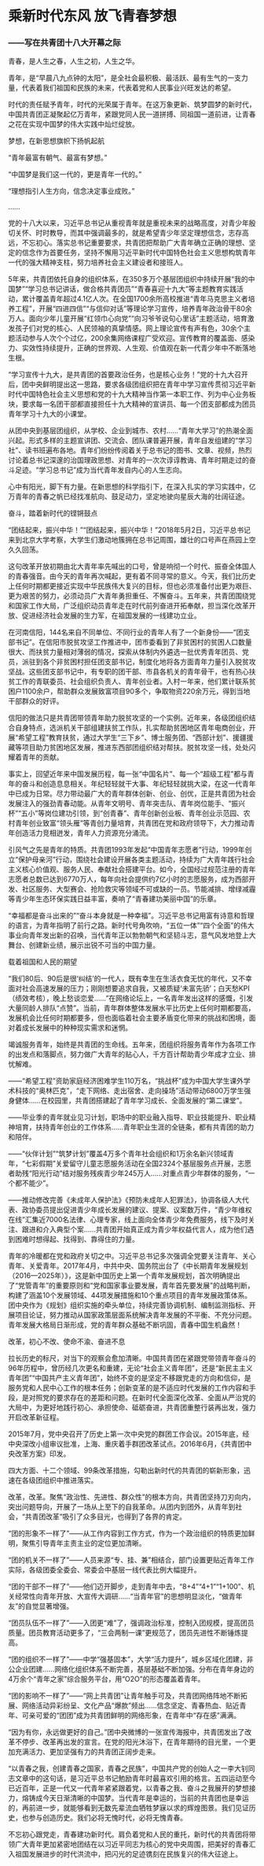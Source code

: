 # 乘新时代东风 放飞青春梦想
### ——写在共青团十八大开幕之际

青春，是人生之春，人生之初，人生之华。

青年，是“早晨八九点钟的太阳”，是全社会最积极、最活跃、最有生气的一支力量，代表着我们祖国和民族的未来，代表着党和人民事业兴旺发达的希望。

时代的责任赋予青年，时代的光荣属于青年。在这万象更新、筑梦圆梦的新时代，中国共青团正凝聚起亿万青年，紧跟党同人民一道拼搏、同祖国一道前进，让青春之花在实现中国梦的伟大实践中灿烂绽放。

梦想，在新思想旗帜下扬帆起航

“青年最富有朝气、最富有梦想。”

“中国梦是我们这一代的，更是青年一代的。”

“理想指引人生方向，信念决定事业成败。”

……

党的十八大以来，习近平总书记从重视青年就是重视未来的战略高度，对青少年殷切关怀、时时教导，而其中强调最多的，就是希望青少年坚定理想信念，志存高远，不忘初心。落实总书记重要要求，共青团把帮助广大青年确立正确的理想、坚定的信念作为首要任务，坚持不懈用习近平新时代中国特色社会主义思想构筑青年一代的强大精神支柱，努力培养社会主义建设者和接班人。

5年来，共青团依托自身的组织体系，在350多万个基层团组织中持续开展“我的中国梦”“学习总书记讲话，做合格共青团员”“青春喜迎十九大”等主题教育实践活动，累计覆盖青年超过4.1亿人次。在全国1700余所高校推进“青年马克思主义者培养工程”，开展“四进四信”“与信仰对话”等理论学习宣传，培养青年政治骨干80余万人。面向少年儿童开展“红领巾心向党”“向习爷爷说句心里话”主题活动，培育激发孩子们对党的核心、人民领袖的真挚情感。网上理论宣传有声有色，30余个主题活动参与人次个个过亿，200余集网络课程广受欢迎。宣传教育的覆盖面、感染力、实效性持续提升，正确的世界观、人生观、价值观在新一代青少年中不断落地生根。

“学习宣传十九大，是共青团的首要政治任务，也是核心业务！”党的十九大召开后，团中央鲜明提出这一思路，要求各级团组织把在青年中学习宣传贯彻习近平新时代中国特色社会主义思想和党的十九大精神当作第一本职工作、列为中心业务板块，要求每一名团干部都直接担任十九大精神的宣讲员、每一个团支部都成为团员青年学习十九大的小课堂。

从团中央到基层团组织，从学校、企业到城市、农村……“青年大学习”的热潮全面兴起。形式多样的主题宣讲团、交流会、团队课普遍开展，青年自发组建的“学习社”、读书班遍布各地。青年们纷纷传阅着关于总书记的图书、文章、视频，热烈讨论着总书记深邃的治国理政思想、对青年的一次次谆谆教诲、青年时期走过的奋斗足迹。“学习总书记”成为当代青年发自内心的人生志向。

心中有阳光，脚下有力量。在新思想的科学指引下，在深入扎实的学习实践中，亿万青年的青春之帆已经找准航向、鼓足动力，坚定地驶向星辰大海的壮阔征途。

奋斗，踏着新时代的铿锵鼓点

“团结起来，振兴中华！”“团结起来，振兴中华！”2018年5月2日，习近平总书记来到北京大学考察，大学生们激动地簇拥在总书记周围，雄壮的口号声在燕园上空久久回荡。

这句改革开放初期由北大青年率先喊出的口号，曾是响彻一个时代、振奋全体国人的青春强音。由今天的青年再次喊起，更有着不同寻常的意义。今天，我们比历史上任何时期都更接近实现中华民族伟大复兴的目标，但也必须准备付出更为艰巨、更为艰苦的努力，必须动员广大青年勇担重任、不懈奋斗。五年来，共青团围绕党和国家工作大局，广泛组织动员青年走在时代前列奋进开拓奉献，担当深化改革开放、促进经济社会发展的生力军，在祖国发展的一线建功立业。

在河南信阳，144名来自不同单位、不同行业的青年人有了一个新身份——“团支部书记”。在信阳市脱贫攻坚工作推进中，团市委看到了非贫困村的贫困人口数量很大、而扶贫力量相对薄弱的情况，探索从体制内外遴选一批优秀青年团员、党员，派驻到各个非贫困村担任团支部书记，制度化地将各方面青年力量引入脱贫攻坚战。这些团支部书记中，有专职的团干部、市县各机关的青年骨干，也有热心扶贫工作的青联委员、社会组织负责人、青年创业者。入村一年来，他们累计联系贫困户1100余户，帮助群众发展致富项目90多个，争取物资220余万元，得到当地干部群众的好评。

信阳的做法只是共青团带领青年助力脱贫攻坚的一个实例。近年来，各级团组织结合自身特点，选派机关干部组建扶贫工作队，扎实帮助贫困地区青年电商创业，开展“希望工程”教育扶贫，通过大学生“三下乡”、博士服务团、“西部计划”、援疆援藏等项目助力贫困地区发展，推进东西部团组织结对帮扶。脱贫攻坚一线，处处闪耀着青年的贡献。

事实上，回望近年来中国发展历程，每一张“中国名片”、每一个“超级工程”都与青年的奋斗和创造息息相关。年纪轻轻就干大事、年纪轻轻就挑大梁，在这一代青年中已成为日常。尽力带动最广大的青年群体创新、创业、创优，正是共青团为社会发展注入的强劲青春动能。从青年文明号、青年突击队、青年岗位能手、“振兴杯”“五小”等岗位建功引领，到“创青春”、青年创新创业板、青年创业示范园、农村青年创业致富“领头雁”等青创力量培育，共青团在党和政府领导下，大力推动青年创造活力竞相迸发，青年人力资源充分涌流。

引风气之先是青年的特质。共青团1993年发起“中国青年志愿者”行动，1999年创立“保护母亲河”行动，围绕社会建设开展各类主题活动，持续为广大青年践行社会主义核心价值观、服务人民、奉献社会搭建平台。如今，全国经过规范注册的青年志愿者总数已达到6770万人，每年向社会提供约7亿小时的志愿服务，成为西部开发、社区服务、大型赛会、抢险救灾等领域不可或缺的一员。节能减排、增绿减霾等青少年生态环保实践日益丰富，奏响了“青春建功美丽中国”的乐章。

“幸福都是奋斗出来的”“奋斗本身就是一种幸福”。习近平总书记用富有诗意和哲理的语言，为青年指明了前行之路。新时代号角吹响，“五位一体”“四个全面”的伟大事业向青年发出新的召唤，当代青年正以勃勃朝气和坚韧斗志，意气风发地登上大舞台、创建新业绩，展示出锐不可当的中国力量。

载着祖国和人民的期望

“我们80后、90后是很‘纠结’的一代人，既有幸生在生活衣食无忧的年代，又不幸面对社会高速发展的压力；刚刚想要追求自我，又被质疑‘未富先骄’；白天愁KPI（绩效考核），晚上愁谈恋爱……”在网络论坛上，一名青年发出这样的感慨，引发大量同龄人排队“点赞”。当前，青年群体整体发展水平比历史上任何时期都要高，发展机会比任何时期都要多，但也面临着社会主要矛盾变化带来的挑战和困境，面对着成长发展中的种种现实需求和迷惘。

竭诚服务青年，始终是共青团的生命线。五年来，团组织将服务青年作为各项工作的出发点和落脚点，努力做广大青年的贴心人，千方百计帮助青少年成才立业、排忧解难。

——“希望工程”资助家庭经济困难学生110万名，“挑战杯”成为中国大学生课外学术科技的“奥林匹克”，“走下网络、走出宿舍、走向操场”活动带动6800万学生强身健体……在校园里，共青团搭建起了青年学习成长、全面发展的“第二课堂”。

——毕业季的青年就业见习计划，职场中的职业融入指导、职业技能提升、职业精神培育，扶持青年创业的工作体系……青年职业生涯的全链条，都有共青团的助力和陪伴。

——“伙伴计划”“筑梦计划”覆盖4万多个青年社会组织和1万余名新兴领域青年，“七彩假期”关爱留守儿童志愿服务活动在全国2324个基层服务点开展，志愿者助残“阳光行动”结对服务残疾青少年245万人……对重点青少年群体的服务，“一个都不能少”。

——推动修改完善《未成年人保护法》《预防未成年人犯罪法》，协调各级人大代表、政协委员提出促进青少年成长发展的建议、提案、议案数万件，“青少年维权在线”汇集近7000名法律、心理专家，线上面向全体青少年免费服务，线下及时关注、跟进和介入典型个案……共青团开始真正成为青少年权益代言人，成为他们遇到困难时想得起、找得到、靠得住的力量。

青年的冷暖都在党和政府关切之中。习近平总书记多次强调全党要关注青年、关心青年、关爱青年。2017年4月，中共中央、国务院出台了《中长期青年发展规划（2016—2025年）》，这是新中国历史上第一个青年发展规划，首次明确提出了“党管青年”的重要原则和“党和国家事业要发展，青年首先要发展”的战略判断，构建了涵盖10个发展领域、44项发展措施和10个重点项目的青年发展政策体系。团中央作为《规划》组织实施的牵头单位，持续完善协调机制、编制监测指标、开展项目论证，努力推动从国家政策层面系统解决青年发展的不平衡、不充分问题。青年发展大格局日渐形成，党的青年群众基础不断巩固，青春中国生机盎然！

改革，初心不改、使命不渝、奋进不息

拉长历史的标尺，对当下的观察会愈加清晰。中国共青团在紧跟党带领青年奋斗的96年历程中，曾历经几次更名和重建，无论“社会主义青年团”，还是“新民主主义青年团”“中国共产主义青年团”，始终不变的是坚定不移跟党走的方向和信仰，是服务党和人民中心工作的根本任务；创新变革的是不适应时代发展的工作内容和手段，是对照党的要求存在的差距和问题。在新时代全面深化改革、全面从严治党的大局中，为更好地践行初心、承担使命、砥砺奋进，共青团重整行装再出发，强力开启改革新征程。

2015年7月，党中央召开了历史上第一次中央党的群团工作会议。2015年底，经中央深改小组审议批准，上海、重庆着手群团改革试点。2016年6月，《共青团中央改革方案》印发。

四大方面、十二个领域、99条改革措施，勾勒出新时代的共青团的崭新形象，迅速在各级团组织中推进落实。

改革，改革。聚焦“政治性、先进性、群众性”的根本方向，共青团坚持刀刃向内，突出问题导向，开展了一场从上至下的自我革命。从团内到团外，从青年到社会，“共青团改革”吸引了众多目光，也得到了各界的肯定。

“团的形象不一样了”——从工作内容到工作方式，作为一个政治组织的特质更加鲜明，聚焦引导青年主责主业的定位更加清晰。

“团的机关不一样了”——人员来源“专、挂、兼”相结合，部门设置更贴近青年工作实际，各级团委全委会、常委会中基层一线代表比例大幅提升。

“团的干部不一样了”——他们迈开脚步，走到青年中去，“8+4”“4+1”“1+100”、机关经常性向青年开放、大宣传大调研……“当青年官”的思想明显淡化，“做青年友”的自觉显著增强。

“团员队伍不一样了”——入团更“难”了，强调政治标准，控制入团规模，提高团员质量。团员教育活动更多了，“三会两制一课”更规范了，团员先进性不断锤炼提高。

“团的组织不一样了”——中学“强基固本”，大学“活力提升”，城乡区域化团建，非公企业团建……网络化组织体系不断完善，基层基础不断加强。分布在青年身边的4万余个“青年之家”综合服务平台，用“O2O”的形态覆盖着青年。

“团的影响不一样了”——“网上共青团”让青年触手可及，共青团网络阵地不断拓展、网络活动异彩纷呈、文化产品“爆款”频出……信念坚定、青春热血、贴近青年、可亲可爱的“团团”成为共青团鲜明的网络形象，在青年中“存在感”满满。

“因为有你，永远做更好的自己。”团中央微博的一张宣传海报中，共青团发出了改革不停步、改革再出发的宣言。在党的阳光沐浴下，在青年期待的目光里，一个更加充满活力、更加坚强有力的共青团正阔步走来。

“以青春之我，创建青春之国家，青春之民族”，中国共产党的创始人之一李大钊同志文章中的这句话，是习近平总书记勉励青年时最喜欢引用的格言。五四运动至今已近百年，正是一代又一代青年紧紧跟着党，以青春之我、奋斗之我展开的梦想接力，熔铸成今天日渐清晰的中国梦。当代青年是幸运的，当前的共青团也是幸运的，再前进一步，就能够看到无数先辈流血牺牲梦寐以求的辉煌图景。我们见证历史，也参与创造历史。我们必将无愧时代，必将无愧青春。

不忘初心跟党走，青春建功新时代。肩负着党和人民的重托，新时代的共青团将带领广大青年更加紧密地团结在以习近平同志为核心的党中央周围，把美好的青春汇入祖国发展进步的时代洪流中，把闪光的足迹镌刻在民族复兴的伟大征途上。
